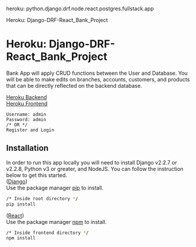 heroku: python.django.drf.node.react.postgres.fullstack.app

Heroku: Django-DRF-React_Bank_Project



# Heroku: Django-DRF-React_Bank_Project
Bank App will apply CRUD functions between the User and Database. You will be able to make edits on branches, accounts, customers, and products that can be directly reflected on the backend database.

[Heroku Backend](https://bank-bankend.herokuapp.com/)<br>
[Heroku Frontend](https://bank-frontend.herokuapp.com/)

```
Username: admin
Password: admin
/* OR */
Register and Login
```

## Installation 
In order to run this app locally you will need to install Django v2.2.7 or v2.2.8, Python v3 or greater, and NodeJS. You can follow the instruction below to get this started.<br>
([Django](https://www.djangoproject.com/)) <br>
Use the package manager [pip](https://pip.pypa.io/en/stable/) to install.

```bash
/* Inside root directory */
pip install
```
([React](https://reactjs.org/)) <br> 
Use the package manager [npm](https://www.npmjs.com/get-npm) to install.
```bash
/* Inside frontend directory */
npm install
```
